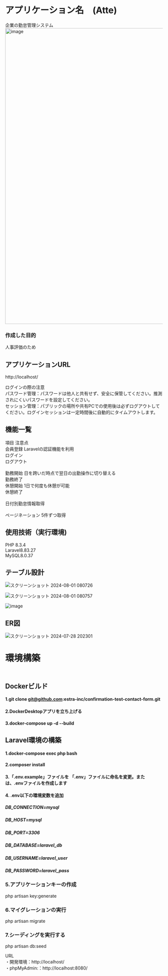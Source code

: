 # アプリケーション名　(Atte)  
 企業の勤怠管理システム
<img width="944" alt="image" src="https://github.com/user-attachments/assets/0d673d17-1af9-4241-8b10-5deb3ea9f886">

 ### 作成した目的<br>
 人事評価のため

## アプリケーションURL<br>
http://localhost/

ログインの際の注意<br>
パスワード管理：パスワードは他人と共有せず、安全に保管してください。推測されにくいパスワードを設定してください。 <br>セッション管理：パブリックの場所や共有PCでの使用後は必ずログアウトしてください。ログインセッションは一定時間後に自動的にタイムアウトします。


## 機能一覧 <br>
項目 注意点<br>
会員登録	  Laravelの認証機能を利用<br>
ログイン	
ログアウト<br>	
勤務開始	   日を跨いだ時点で翌日の出勤操作に切り替える<br>
勤務終了<br>
休憩開始   	1日で何度も休憩が可能<br>
休憩終了<br>	
日付別勤怠情報取得<br>	
ページネーション	5件ずつ取得

## 使用技術（実行環境)<br>
PHP 8.3.4<br>Laravel8.83.27<br>MySQL8.0.37

## テーブル設計

![スクリーンショット 2024-08-01 080726](https://github.com/user-attachments/assets/58688510-ded0-477f-bdae-b15d317b8e55)


![スクリーンショット 2024-08-01 080757](https://github.com/user-attachments/assets/7fb3cca5-f8c9-4d79-ac93-e0610c52854a)




![image](https://github.com/user-attachments/assets/82383cf4-b9ed-4f42-a65e-c7cf682c3f4f)

## ER図
![スクリーンショット 2024-07-28 202301](https://github.com/user-attachments/assets/bf082e8f-cbcb-45ff-94c4-7a4020644450)

# 環境構築
## <br>Dockerビルド

#### 1.git clone git@github.com:estra-inc/confirmation-test-contact-form.git<br>
#### 2.DockerDesktopアプリを立ち上げる<br>
#### 3.docker-compose up -d --build



## Laravel環境の構築<br>

#### 1.docker-compose exec php bash<br>
#### 2.composer install
     

#### 3.「.env.example」ファイルを 「.env」ファイルに命名を変更。または、.envファイルを作成します<br>
#### 4. .env以下の環境変数を追加<br>

##### DB_CONNECTION=mysql<br>
##### DB_HOST=mysql<br>
##### DB_PORT=3306<br>
##### DB_DATABASE=laravel_db<br>
##### DB_USERNAME=laravel_user<br>
##### DB_PASSWORD=laravel_pass<br>

### 5.アプリケーションキーの作成<br>
php artisan key:generate<br>

### 6.マイグレーションの実行<br>
php artisan migrate<br>

### 7.シーディングを実行する<br>
php artisan db:seed

URL<br>
・開発環境：http://localhost/<br>
・phpMyAdmin:：http://localhost:8080/









